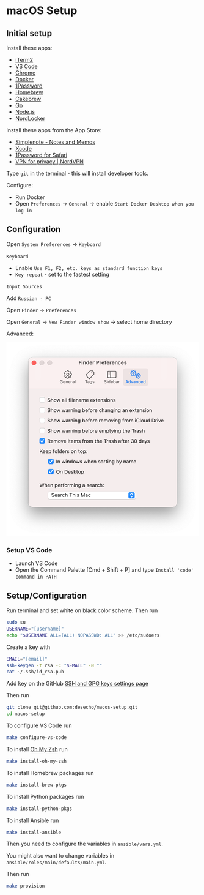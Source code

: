 # macOS Setup

## Initial setup

Install these apps:

* [iTerm2](http://www.iterm2.com/)
* [VS Code](https://code.visualstudio.com/)
* [Chrome](https://www.google.com/intl/en/chrome/browser/)
* [Docker](https://docs.docker.com/engine/install/)
* [1Password](https://1password.com/)
* [Homebrew](http://brew.sh/)
* [Cakebrew](https://www.cakebrew.com/)
* [Go](https://go.dev/dl/)
* [Node.js](https://nodejs.org/en/)
* [NordLocker](https://nordlocker.com/download/mac/)

Install these apps from the App Store:

* [Simplenote - Notes and Memos](https://apps.apple.com/ca/app/simplenote-notes-and-memos/id692867256?mt=12)
* [Xcode](https://apps.apple.com/ca/app/xcode/id497799835?mt=12)
* [1Password for Safari](https://apps.apple.com/ca/app/1password-for-safari/id1569813296?mt=12)
* [VPN for privacy | NordVPN](https://apps.apple.com/ca/app/vpn-for-privacy-nordvpn/id905953485)

Type `git` in the terminal - this will install developer tools.

Configure:

* Run Docker
* Open `Preferences` → `General` → enable `Start Docker Desktop when you log in`

## Configuration

Open `System Preferences` → `Keyboard`

`Keyboard`

* Enable `Use F1, F2, etc. keys as standard function keys`
* `Key repeat` - set to the fastest setting

`Input Sources`

Add `Russian - PC`

Open `Finder` → `Preferences`

Open `General` → `New Finder window show` → select home directory


Advanced:

![Finder preferences advanced](images/finder-preferences-advanced.png)

### Setup VS Code

* Launch VS Code
* Open the Command Palette [Cmd + Shift + P] and type `Install 'code' command in PATH`

## Setup/Configuration

Run terminal and set white on black color scheme. Then run

```bash
sudo su
USERNAME="[username]"
echo "$USERNAME ALL=(ALL) NOPASSWD: ALL" >> /etc/sudoers
```

Create a key with

```bash
EMAIL="[email]"
ssh-keygen -t rsa -C "$EMAIL" -N ""
cat ~/.ssh/id_rsa.pub
```

Add key on the GitHub [SSH and GPG keys settings page](https://github.com/settings/keys)

Then run

```bash
git clone git@github.com:desecho/macos-setup.git
cd macos-setup
```

To configure VS Code run

```bash
make configure-vs-code
```

To install [Oh My Zsh](https://github.com/robbyrussell/oh-my-zsh) run

```bash
make install-oh-my-zsh
```

To install Homebrew packages run

```bash
make install-brew-pkgs
```

To install Python packages run

```bash
make install-python-pkgs
```

To install Ansible run

```bash
make install-ansible
```

Then you need to configure the variables in `ansible/vars.yml`.

You might also want to change variables in `ansible/roles/main/defaults/main.yml`.

Then run

```bash
make provision
```
